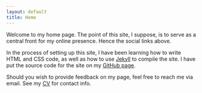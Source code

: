 ```yaml
---
layout: default
title: Home
---
```

Welcome to my home page. The point of this site, I suppose, is to serve as a central front for my online presence. Hence the social links above.

In the process of setting up this site, I have been learning how to write HTML and CSS code, as well as how to use [Jekyll](http://jekyllrb.com/) to compile the site. I have put the source code for the site on my [GitHub page](https://github.com/Travis-S).

Should you wish to provide feedback on my page, feel free to reach me via email. See my [CV](https://app.box.com/s/jqhua41jpw71cbmfic11) for contact info.
